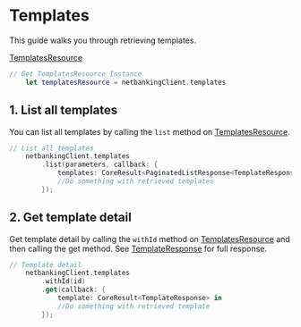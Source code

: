 # Templates

This guide walks you through retrieving templates.

[TemplatesResource](../CSNetbankingSDK/TemplatesResource.swift)

```swift
// Get TemplatesResource Instance
    let templatesResource = netbankingClient.templates
```

## 1\. List all templates

You can list all templates by calling the `list` method on [TemplatesResource](../CSNetbankingSDK/TemplatesResource.swift).

```swift
// List all templates
    netbankingClient.templates
        .list(parameters, callback: {
            templates: CoreResult<PaginatedListResponse<TemplateResponse>> in
            //Do something with retrieved templates
        });
```

## 2\. Get template detail

Get template detail by calling the `withId` method on [TemplatesResource](../CSNetbankingSDK/TemplatesResource.swift) and then calling the get method. See [TemplateResponse](../CSNetbankingSDK/TemplateResponse.swift) for full response.

```swift
// Template detail
    netbankingClient.templates
        .withId(id)
        .get(callback: {
            template: CoreResult<TemplateResponse> in
            //Do something with retrieved template
        });
```
